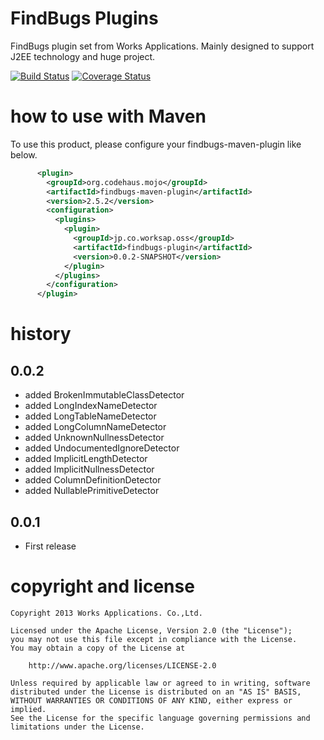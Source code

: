 # FindBugs Plugins
FindBugs plugin set from Works Applications. Mainly designed to support J2EE technology and huge project.

[![Build Status](https://secure.travis-ci.org/WorksApplications/findbugs-plugin.png)](http://travis-ci.org/WorksApplications/findbugs-plugin)
[![Coverage Status](https://coveralls.io/repos/WorksApplications/findbugs-plugin/badge.png)](https://coveralls.io/r/WorksApplications/findbugs-plugin)

# how to use with Maven

To use this product, please configure your findbugs-maven-plugin like below.

```xml
      <plugin>
        <groupId>org.codehaus.mojo</groupId>
        <artifactId>findbugs-maven-plugin</artifactId>
        <version>2.5.2</version>
        <configuration>
          <plugins>
            <plugin>
              <groupId>jp.co.worksap.oss</groupId>
              <artifactId>findbugs-plugin</artifactId>
              <version>0.0.2-SNAPSHOT</version>
            </plugin>
          </plugins>
        </configuration>
      </plugin>
```

# history

## 0.0.2

- added BrokenImmutableClassDetector
- added LongIndexNameDetector
- added LongTableNameDetector
- added LongColumnNameDetector
- added UnknownNullnessDetector
- added UndocumentedIgnoreDetector
- added ImplicitLengthDetector
- added ImplicitNullnessDetector
- added ColumnDefinitionDetector
- added NullablePrimitiveDetector

## 0.0.1

- First release

# copyright and license

    Copyright 2013 Works Applications. Co.,Ltd.
    
    Licensed under the Apache License, Version 2.0 (the "License");
    you may not use this file except in compliance with the License.
    You may obtain a copy of the License at
    
        http://www.apache.org/licenses/LICENSE-2.0
    
    Unless required by applicable law or agreed to in writing, software
    distributed under the License is distributed on an "AS IS" BASIS,
    WITHOUT WARRANTIES OR CONDITIONS OF ANY KIND, either express or implied.
    See the License for the specific language governing permissions and
    limitations under the License.
